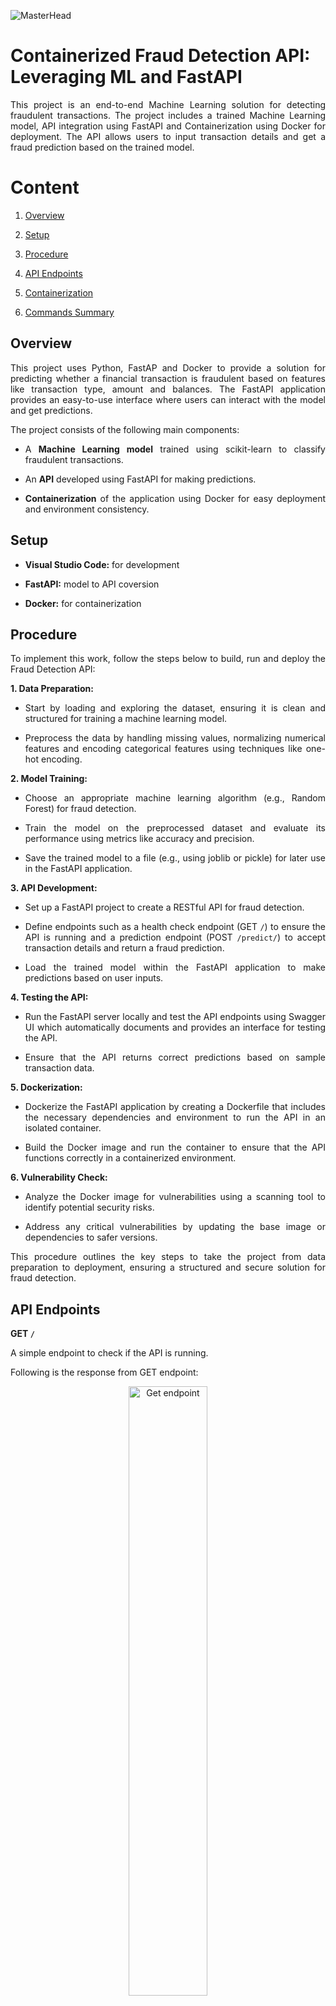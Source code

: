 ![MasterHead](https://github.com/user-attachments/assets/73d78894-4b86-42b0-a6b0-fc725414d275)

# Containerized Fraud Detection API: Leveraging ML and FastAPI

<div align = "justify">

This project is an end-to-end Machine Learning solution for detecting fraudulent transactions. The project includes a trained Machine Learning model, API integration using FastAPI and Containerization using Docker for deployment. The API allows users to input transaction details and get a fraud prediction based on the trained model.

# Content

1. [Overview](#overview)
  
2. [Setup](#setup)

3. [Procedure](#procedure)

4. [API Endpoints](#api-endpoints)
  
5. [Containerization](#containerization)

6. [Commands Summary](#commands-summary)

## Overview

This project uses Python, FastAP and Docker to provide a solution for predicting whether a financial transaction is fraudulent based on features like transaction type, amount and balances. The FastAPI application provides an easy-to-use interface where users can interact with the model and get predictions.

The project consists of the following main components:

- A **Machine Learning model** trained using scikit-learn to classify fraudulent transactions.

- An **API** developed using FastAPI for making predictions.

- **Containerization** of the application using Docker for easy deployment and environment consistency.

## Setup

- **Visual Studio Code:** for development

- **FastAPI:** model to API coversion

- **Docker:** for containerization

## Procedure

To implement this work, follow the steps below to build, run and deploy the Fraud Detection API:

**1. Data Preparation:**

- Start by loading and exploring the dataset, ensuring it is clean and structured for training a machine learning model.

- Preprocess the data by handling missing values, normalizing numerical features and encoding categorical features using techniques like one-hot encoding.

**2. Model Training:**

- Choose an appropriate machine learning algorithm (e.g., Random Forest) for fraud detection.

- Train the model on the preprocessed dataset and evaluate its performance using metrics like accuracy and precision.

- Save the trained model to a file (e.g., using joblib or pickle) for later use in the FastAPI application.

**3. API Development:**

- Set up a FastAPI project to create a RESTful API for fraud detection.

- Define endpoints such as a health check endpoint (GET `/`) to ensure the API is running and a prediction endpoint (POST `/predict/`) to accept transaction details and return a fraud prediction.

- Load the trained model within the FastAPI application to make predictions based on user inputs.

**4. Testing the API:**

- Run the FastAPI server locally and test the API endpoints using Swagger UI which automatically documents and provides an interface for testing the API.

- Ensure that the API returns correct predictions based on sample transaction data.

**5. Dockerization:**

- Dockerize the FastAPI application by creating a Dockerfile that includes the necessary dependencies and environment to run the API in an isolated container.

- Build the Docker image and run the container to ensure that the API functions correctly in a containerized environment.

**6. Vulnerability Check:**

- Analyze the Docker image for vulnerabilities using a scanning tool to identify potential security risks.

- Address any critical vulnerabilities by updating the base image or dependencies to safer versions.

This procedure outlines the key steps to take the project from data preparation to deployment, ensuring a structured and secure solution for fraud detection.

## API Endpoints

**GET `/`**

A simple endpoint to check if the API is running.

Following is the response from GET endpoint:

<div align = "center">
    <img src="https://github.com/user-attachments/assets/a8c88163-985b-4147-b313-2d8f073c0b32" alt="Get endpoint" width="50%">
</div> 

**POST `/predict/`**

This is the main endpoint for fraud prediction. The GET and POST endpoints could be viewed interactively in Fast API Swagger UI.

<div align = "center">
    <img src="https://github.com/user-attachments/assets/8540dd37-da0d-4955-910c-977422701663" alt="Post endpoint" width="50%">
</div>

Send a JSON payload with the transaction details and the API will return a prediction indicating whether the transaction is fraudulent.

<div align = "center">
    <img src="https://github.com/user-attachments/assets/8986625e-1986-417e-b65a-8c05c8e2e854" alt="JSON payload" width="50%">
</div>

Following is the response for testing trasaction values:

<div align = "center">
    <img src="https://github.com/user-attachments/assets/29cf866c-9585-454e-ac4b-8730bbcad11d" alt="Response" width="50%">
</div>

## Containerization

- Create a dockerfile in the project repository defining the base image selection (lightweight Python image in our case), working directory, installing dependencies and exposing the ports.

- Start Docker Desktop, build the image and run the Docker container. After proper setup, the container can be viewed as follows:

<div align = "center">
    <img src="https://github.com/user-attachments/assets/be328612-258f-43bf-9d12-dcd4a4ec07ce" alt="Docker desktop container view" width="50%">
</div>

- Do the container analysis to check the vulnerabilities. This can ve viewd as shown below: 

<div align = "center">
    <img src="https://github.com/user-attachments/assets/a5c42d7f-bf74-48f9-b310-d3b3ac86c716" alt="Container analysis" width="50%">
</div>

**NOTE:-** The critical vulnerability in above container is due to the fact that I have allowed parsing in the API. Since, I am not deploying it anywhere for general purpose, it is ok to ignore this vulnerability. But it's a good practice if we could incorporate token to access the API. 

## Commands Summary

**1. Run FastAPI:** uvicorn app.main:app --reload

**2. Checking API health status:** http://127.0.0.1:8000

**3. Checking FastAPI Swagger UI:** http://127.0.0.1:8000/docs#/

**4. Building Docker image:** docker build -t fraud_detection_api .

**5. Running Docker container:** docker run -d -p 8000:8000 fraud_detection_api

</div>

# Credits

**Kaggle:** for the dataset

**NOTE:-** Due to the large dataset, I have uploaded the chunk of the dataset in the repository. So to access the complete dataset, access it [here](https://www.kaggle.com/datasets/sriharshaeedala/financial-fraud-detection-dataset/data).

# Contributing

If you wouldd like to contribute to the project, you are most welcome to fork this repository and submit a pull request. For any issues or feature requests, please open an issue on GitHub.

# License

This project is licensed under the MIT License. 

